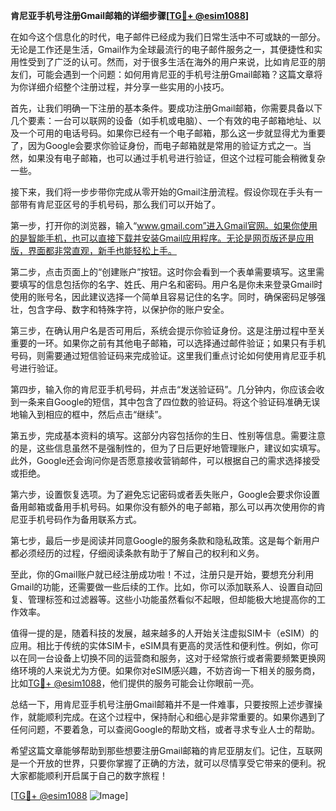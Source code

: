 **肯尼亚手机号注册Gmail邮箱的详细步骤[[TG💪+ @esim1088](https://t.me/s/esim1088)]**

在如今这个信息化的时代，电子邮件已经成为我们日常生活中不可或缺的一部分。无论是工作还是生活，Gmail作为全球最流行的电子邮件服务之一，其便捷性和实用性受到了广泛的认可。然而，对于很多生活在海外的用户来说，比如肯尼亚的朋友们，可能会遇到一个问题：如何用肯尼亚的手机号注册Gmail邮箱？这篇文章将为你详细介绍整个注册过程，并分享一些实用的小技巧。

首先，让我们明确一下注册的基本条件。要成功注册Gmail邮箱，你需要具备以下几个要素：一台可以联网的设备（如手机或电脑）、一个有效的电子邮箱地址、以及一个可用的电话号码。如果你已经有一个电子邮箱，那么这一步就显得尤为重要了，因为Google会要求你验证身份，而电子邮箱就是常用的验证方式之一。当然，如果没有电子邮箱，也可以通过手机号进行验证，但这个过程可能会稍微复杂一些。

接下来，我们将一步步带你完成从零开始的Gmail注册流程。假设你现在手头有一部带有肯尼亚区号的手机号码，那么我们可以开始了。

第一步，打开你的浏览器，输入“www.gmail.com”进入Gmail官网。如果你使用的是智能手机，也可以直接下载并安装Gmail应用程序。无论是网页版还是应用版，界面都非常直观，新手也能轻松上手。

第二步，点击页面上的“创建账户”按钮。这时你会看到一个表单需要填写。这里需要填写的信息包括你的名字、姓氏、用户名和密码。用户名是你未来登录Gmail时使用的账号名，因此建议选择一个简单且容易记住的名字。同时，确保密码足够强壮，包含字母、数字和特殊字符，以保护你的账户安全。

第三步，在确认用户名是否可用后，系统会提示你验证身份。这是注册过程中至关重要的一环。如果你之前有其他电子邮箱，可以选择通过邮件验证；如果只有手机号码，则需要通过短信验证码来完成验证。这里我们重点讨论如何使用肯尼亚手机号进行验证。

第四步，输入你的肯尼亚手机号码，并点击“发送验证码”。几分钟内，你应该会收到一条来自Google的短信，其中包含了四位数的验证码。将这个验证码准确无误地输入到相应的框中，然后点击“继续”。

第五步，完成基本资料的填写。这部分内容包括你的生日、性别等信息。需要注意的是，这些信息虽然不是强制性的，但为了日后更好地管理账户，建议如实填写。此外，Google还会询问你是否愿意接收营销邮件，可以根据自己的需求选择接受或拒绝。

第六步，设置恢复选项。为了避免忘记密码或者丢失账户，Google会要求你设置备用邮箱或备用手机号码。如果你没有额外的电子邮箱，那么可以再次使用你的肯尼亚手机号码作为备用联系方式。

第七步，最后一步是阅读并同意Google的服务条款和隐私政策。这是每个新用户都必须经历的过程，仔细阅读条款有助于了解自己的权利和义务。

至此，你的Gmail账户就已经注册成功啦！不过，注册只是开始，要想充分利用Gmail的功能，还需要做一些后续的工作。比如，你可以添加联系人、设置自动回复、管理标签和过滤器等。这些小功能虽然看似不起眼，但却能极大地提高你的工作效率。

值得一提的是，随着科技的发展，越来越多的人开始关注虚拟SIM卡（eSIM）的应用。相比于传统的实体SIM卡，eSIM具有更高的灵活性和便利性。例如，你可以在同一台设备上切换不同的运营商和服务，这对于经常旅行或者需要频繁更换网络环境的人来说尤为方便。如果你对eSIM感兴趣，不妨咨询一下相关的服务商，比如[TG💪+ @esim1088](https://t.me/s/esim1088)，他们提供的服务可能会让你眼前一亮。

总结一下，用肯尼亚手机号注册Gmail邮箱并不是一件难事，只要按照上述步骤操作，就能顺利完成。在这个过程中，保持耐心和细心是非常重要的。如果你遇到了任何问题，不要着急，可以查阅Google的帮助文档，或者寻求专业人士的帮助。

希望这篇文章能够帮助到那些想要注册Gmail邮箱的肯尼亚朋友们。记住，互联网是一个开放的世界，只要你掌握了正确的方法，就可以尽情享受它带来的便利。祝大家都能顺利开启属于自己的数字旅程！

[[TG💪+ @esim1088](https://t.me/s/esim1088) ![Image](https://i.postimg.cc/4NQfJmqS/Snipaste-2025-05-13-00-14-12.png)]